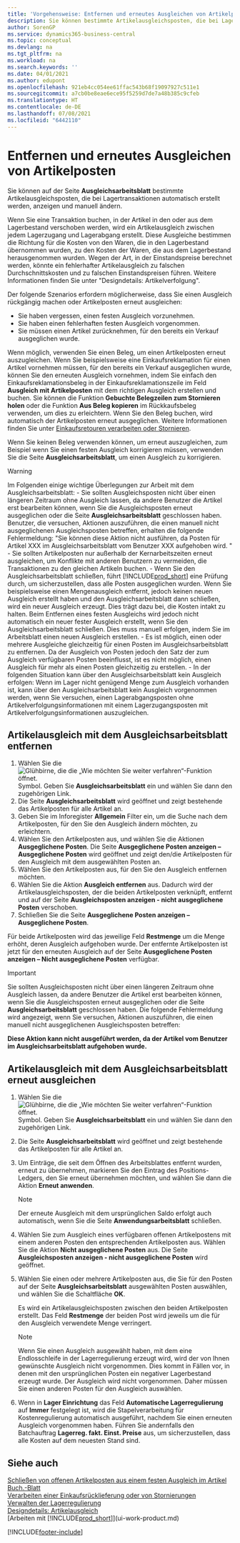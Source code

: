 ```yaml
---
title: 'Vorgehensweise: Entfernen und erneutes Ausgleichen von Artikelpostens | Microsoft Docs'
description: Sie können bestimmte Artikelausgleichsposten, die bei Lagertransaktionen automatisch erstellt werden, anzeigen und manuell ändern.
author: SorenGP
ms.service: dynamics365-business-central
ms.topic: conceptual
ms.devlang: na
ms.tgt_pltfrm: na
ms.workload: na
ms.search.keywords: ''
ms.date: 04/01/2021
ms.author: edupont
ms.openlocfilehash: 921eb4cc054ee61ffac543b68f19097927c511e1
ms.sourcegitcommit: a7cb0be8eae6ece95f5259d7de7a48b385c9cfeb
ms.translationtype: HT
ms.contentlocale: de-DE
ms.lasthandoff: 07/08/2021
ms.locfileid: "6442110"
---
```

# <a name="remove-and-reapply-item-ledger-entries"></a>Entfernen und erneutes Ausgleichen von Artikelposten
Sie können auf der Seite **Ausgleichsarbeitsblatt** bestimmte Artikelausgleichsposten, die bei Lagertransaktionen automatisch erstellt werden, anzeigen und manuell ändern.  

Wenn Sie eine Transaktion buchen, in der Artikel in den oder aus dem Lagerbestand verschoben werden, wird ein Artikelausgleich zwischen jedem Lagerzugang und Lagerabgang erstellt. Diese Ausgleiche bestimmen die Richtung für die Kosten von den Waren, die in den Lagerbestand übernommen wurden, zu den Kosten der Waren, die aus dem Lagerbestand herausgenommen wurden. Wegen der Art, in der Einstandspreise berechnet werden, könnte ein fehlerhafter Artikelausgleich zu falschen Durchschnittskosten und zu falschen Einstandspreisen führen. Weitere Informationen finden Sie unter "Designdetails: Artikelverfolgung".

Der folgende Szenarios erfordern möglicherweise, dass Sie einen Ausgleich rückgängig machen oder Artikelposten erneut ausgleichen:

- Sie haben vergessen, einen festen Ausgleich vorzunehmen.
- Sie haben einen fehlerhaften festen Ausgleich vorgenommen.
- Sie müssen einen Artikel zurücknehmen, für den bereits ein Verkauf ausgeglichen wurde.

Wenn möglich, verwenden Sie einen Beleg, um einen Artikelposten erneut auszugleichen. Wenn Sie beispielsweise eine Einkaufsreklamation für einen Artikel vornehmen müssen, für den bereits ein Verkauf ausgeglichen wurde, können Sie den erneuten Ausgleich vornehmen, indem Sie einfach den Einkaufsreklamationsbeleg in der Einkaufsreklamationszeile im Feld **Ausgleich mit Artikelposten** mit dem richtigen Ausgleich erstellen und buchen. Sie können die Funktion **Gebuchte Belegzeilen zum Stornieren holen** oder die Funktion **Aus Beleg kopieren** im Rückkaufsbeleg verwenden, um dies zu erleichtern. Wenn Sie den Beleg buchen, wird automatisch der Artikelposten erneut ausgeglichen. Weitere Informationen finden Sie unter [Einkaufsretouren verarbeiten oder Stornieren](purchasing-how-process-purchase-returns-cancellations.md).

Wenn Sie keinen Beleg verwenden können, um erneut auszugleichen, zum Beispiel wenn Sie einen festen Ausgleich korrigieren müssen, verwenden Sie die Seite **Ausgleichsarbeitsblatt**, um einen Ausgleich zu korrigieren.

> [!Warning]  
> Im Folgenden einige wichtige Überlegungen zur Arbeit mit dem Ausgleichsarbeitsblatt:
    - Sie sollten Ausgleichsposten nicht über einen längeren Zeitraum ohne Ausgleich lassen, da andere Benutzer die Artikel erst bearbeiten können, wenn Sie die Ausgleichsposten erneut ausgeglichen oder die Seite **Ausgleichsarbeitsblatt** geschlossen haben. Benutzer, die versuchen, Aktionen auszuführen, die einen manuell nicht ausgeglichenen Ausgleichsposten betreffen, erhalten die folgende Fehlermeldung: "Sie können diese Aktion nicht ausführen, da Posten für Artikel XXX im Ausgleichsarbeitsblatt vom Benutzer XXX aufgehoben wird. "
    - Sie sollten Artikelposten nur außerhalb der Kernarbeitszeiten erneut ausgleichen, um Konflikte mit anderen Benutzern zu vermeiden, die Transaktionen zu den gleichen Artikeln buchen.
    - Wenn Sie den Ausgleichsarbeitsblatt schließen, führt [!INCLUDE[prod_short](includes/prod_short.md)] eine Prüfung durch, um sicherzustellen, dass alle Posten ausgeglichen wurden. Wenn Sie beispielsweise einen Mengenausgleich entfernt, jedoch keinen neuen Ausgleich erstellt haben und den Ausgleichsarbeitsblatt dann schließen, wird ein neuer Ausgleich erzeugt. Dies trägt dazu bei, die Kosten intakt zu halten. Beim Entfernen eines festen Ausgleichs wird jedoch nicht automatisch ein neuer fester Ausgleich erstellt, wenn Sie den Ausgleichsarbeitsblatt schließen. Dies muss manuell erfolgen, indem Sie im Arbeitsblatt einen neuen Ausgleich erstellen.
    - Es ist möglich, einen oder mehrere Ausgleiche gleichzeitig für einen Posten im Ausgleichsarbeitsblatt zu entfernen. Da der Ausgleich von Posten jedoch den Satz der zum Ausgleich verfügbaren Posten beeinflusst, ist es nicht möglich, einen Ausgleich für mehr als einen Posten gleichzeitig zu erstellen.
    - In der folgenden Situation kann über den Ausgleichsarbeitsblatt kein Ausgleich erfolgen: Wenn im Lager nicht genügend Menge zum Ausgleich vorhanden ist, kann über den Ausgleichsarbeitsblatt kein Ausgleich vorgenommen werden, wenn Sie versuchen, einen Lagerabgangsposten ohne Artikelverfolgungsinformationen mit einem Lagerzugangsposten mit Artikelverfolgungsinformationen auszugleichen.

## <a name="to-remove-an-item-application-by-using-the-application-worksheet"></a>Artikelausgleich mit dem Ausgleichsarbeitsblatt entfernen  
1.  Wählen Sie die ![Glühbirne, die die „Wie möchten Sie weiter verfahren“-Funktion öffnet.](media/ui-search/search_small.png "Was möchten Sie tun?") Symbol. Geben Sie **Ausgleichsarbeitsblatt** ein und wählen Sie dann den zugehörigen Link.  
2.  Die Seite **Ausgleichsarbeitsblatt** wird geöffnet und zeigt bestehende das Artikelposten für alle Artikel an.  
3.  Geben Sie im Inforegister **Allgemein** Filter ein, um die Suche nach dem Artikelposten, für den Sie den Ausgleich ändern möchten, zu erleichtern.  
4.  Wählen Sie den Artikelposten aus, und wählen Sie die Aktionen **Ausgeglichene Posten**. Die Seite **Ausgeglichene Posten anzeigen – Ausgeglichene Posten** wird geöffnet und zeigt den/die Artikelposten für den Ausgleich mit dem ausgewählten Posten an.  
5.  Wählen Sie den Artikelposten aus, für den Sie den Ausgleich entfernen möchten.  
6.  Wählen Sie die Aktion **Ausgleich entfernen** aus. Dadurch wird der Artikelausgleichsposten, der die beiden Artikelposten verknüpft, entfernt und auf der Seite **Ausgleichsposten anzeigen - nicht ausgeglichene Posten** verschoben.  
7.  Schließen Sie die Seite **Ausgeglichene Posten anzeigen – Ausgeglichene Posten**.  

 Für beide Artikelposten wird das jeweilige Feld **Restmenge** um die Menge erhöht, deren Ausgleich aufgehoben wurde. Der entfernte Artikelposten ist jetzt für den erneuten Ausgleich auf der Seite **Ausgeglichene Posten anzeigen – Nicht ausgeglichene Posten** verfügbar.  

> [!IMPORTANT]  
>  Sie sollten Ausgleichsposten nicht über einen längeren Zeitraum ohne Ausgleich lassen, da andere Benutzer die Artikel erst bearbeiten können, wenn Sie die Ausgleichsposten erneut ausgeglichen oder die Seite **Ausgleichsarbeitsblatt** geschlossen haben. Die folgende Fehlermeldung wird angezeigt, wenn Sie versuchen, Aktionen auszuführen, die einen manuell nicht ausgeglichenen Ausgleichsposten betreffen:  
>   
>  **Diese Aktion kann nicht ausgeführt werden, da der Artikel <item> vom Benutzer <user> im Ausgleichsarbeitsblatt aufgehoben wurde.**  

## <a name="to-reapply-an-item-application-by-using-the-application-worksheet"></a>Artikelausgleich mit dem Ausgleichsarbeitsblatt erneut ausgleichen  
1.  Wählen Sie die ![Glühbirne, die die „Wie möchten Sie weiter verfahren“-Funktion öffnet.](media/ui-search/search_small.png "Was möchten Sie tun?") Symbol. Geben Sie **Ausgleichsarbeitsblatt** ein und wählen Sie dann den zugehörigen Link.  
2.  Die Seite **Ausgleichsarbeitsblatt** wird geöffnet und zeigt bestehende das Artikelposten für alle Artikel an.  
3.  Um Einträge, die seit dem Öffnen des Arbeitsblattes entfernt wurden, erneut zu übernehmen, markieren Sie den Eintrag des Positions-Ledgers, den Sie erneut übernehmen möchten, und wählen Sie dann die Aktion **Erneut anwenden**.  

    > [!NOTE]  
    >  Der erneute Ausgleich mit dem ursprünglichen Saldo erfolgt auch automatisch, wenn Sie die Seite **Anwendungsarbeitsblatt** schließen.  
4.  Wählen Sie zum Ausgleich eines verfügbaren offenen Artikelpostens mit einem anderen Posten den entsprechenden Artikelposten aus. Wählen Sie die Aktion **Nicht ausgeglichene Posten** aus. Die Seite **Ausgleichsposten anzeigen - nicht ausgeglichene Posten** wird geöffnet.  
5.  Wählen Sie einen oder mehrere Artikelposten aus, die Sie für den Posten auf der Seite **Ausgleichsarbeitsblatt** ausgewählten Posten auswählen, und wählen Sie die Schaltfläche **OK**.  

     Es wird ein Artikelausgleichsposten zwischen den beiden Artikelposten erstellt. Das Feld **Restmenge** der beiden Post wird jeweils um die für den Ausgleich verwendete Menge verringert.  

    > [!NOTE]  
    >  Wenn Sie einen Ausgleich ausgewählt haben, mit dem eine Endlosschleife in der Lagerregulierung erzeugt wird, wird der von Ihnen gewünschte Ausgleich nicht vorgenommen. Dies kommt in Fällen vor, in denen mit den ursprünglichen Posten ein negativer Lagerbestand erzeugt wurde. Der Ausgleich wird nicht vorgenommen. Daher müssen Sie einen anderen Posten für den Ausgleich auswählen.  
6.  Wenn in **Lager Einrichtung** das Feld **Automatische Lagerregulierung** auf **Immer** festgelegt ist, wird die Stapelverarbeitung für Kostenregulierung automatisch ausgeführt, nachdem Sie einen erneuten Ausgleich vorgenommen haben. Führen Sie andernfalls den Batchauftrag **Lagerreg. fakt. Einst. Preise** aus, um sicherzustellen, dass alle Kosten auf dem neuesten Stand sind.  

## <a name="see-also"></a>Siehe auch  
[Schließen von offenen Artikelposten aus einem festen Ausgleich im Artikel Buch.-Blatt](finance-how-to-close-open-item-ledger-entries-resulting-from-fixed-application-in-the-item-journal.md)  
 [Verarbeiten einer Einkaufsrücklieferung oder von Stornierungen](purchasing-how-process-purchase-returns-cancellations.md)  
 [Verwalten der Lagerregulierung](finance-manage-inventory-costs.md)   
 [Designdetails: Artikelausgleich](design-details-item-application.md)  
 [Arbeiten mit [!INCLUDE[prod_short](includes/prod_short.md)]](ui-work-product.md)


[!INCLUDE[footer-include](includes/footer-banner.md)]
